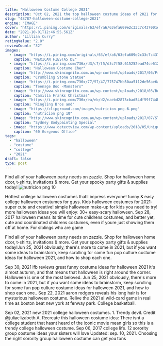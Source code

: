 ```yaml
---
title: "Halloween Costume College 2021"
description: "Oct 02, 2021 the top halloween costume ideas of 2021 for men. Before we dive into the slew of halloween costumes for men, as the big day gets closer and those halloween party invites start rolling in, lets cover the top halloween costume ideas for men in 2021."
slug: "48787-halloween-costume-college-2021"
engine: "IMAGE"
cover: "https://i.pinimg.com/originals/63/ef/a6/63efa609e2c33c7c437001d25ca87445.jpg"
date: "2021-10-01T12:46:55.561Z"
author: "Lillian Curry"
ratingValue: "2.8"
reviewCount: "32"
images:
  - image: "https://i.pinimg.com/originals/63/ef/a6/63efa609e2c33c7c437001d25ca87445.jpg"
    caption: "MEXICAN FIESTA5 DE"
  - image: "https://i.pinimg.com/736x/d3/c7/f5/d3c7f58c615252ead74ce612511b0098--cher-costume-cher-horowitz.jpg"
    caption: "Halloween Costume Cher"
  - image: "http://www.skincognito.com.au/wp-content/uploads/2017/06/Priv-3b-Body-painting-clay-hair-sculpting-statue.jpg"
    caption: "Crumbling Stone Statue"
  - image: "https://i.pinimg.com/736x/77/57/47/775747bb50aa5112de56ae644b696726--digital-art-monster.jpg"
    caption: "Teenage Boo -Monsters"
  - image: "http://www.skincognito.com.au/wp-content/uploads/2018/03/Bodypainting-camparty02.jpg"
    caption: "Camilla Franks Christmas"
  - image: "https://i.pinimg.com/736x/ea/eb/d2/eaebd2873cbad54df59f744b139c0b82.jpg"
    caption: "Ringling Bros and"
  - image: "https://clipground.com/images/nutricion-png-6.png"
    caption: "nutricion png 10"
  - image: "http://www.skincognito.com.au/wp-content/uploads/2017/07/Slider_Graff1.jpg"
    caption: "Sydney Bodypainting Special"
  - image: "https://www.detectview.com/wp-content/uploads/2018/05/Unique-Christmas-Door-Decorating.jpg"
    caption: "60 Gorgeous Office"
tags:
  - "halloween"
  - "costume"
  - "college"
  - "2021"
draft: false
type: post
---
```


Find all of your halloween party needs on zazzle. Shop for halloween home dcor, t-shirts, invitations & more. Get your spooky party gifts & supplies today!
![nutricion png 10](https://clipground.com/images/nutricion-png-6.png "nutricion png 10")

Hottest college halloween costumes thatll impress everyone! funny &amp; easy college halloween costumes for guys. Kids halloween costumes for 2021- super cute and creative! simple halloween make-up for kids you need to try! more halloween ideas you will enjoy: 30+ easy-scary halloween. Sep 28, 2017 halloween means its time for cute childrens costumes, and better yet, cute and coordinated childrens costumes, even if youre just showing them off at home. For siblings who are game
<!--inArticleAds-->

<!--galleryOne-->

Find all of your halloween party needs on zazzle. Shop for halloween home dcor, t-shirts, invitations & more. Get your spooky party gifts & supplies today!Jun 25, 2021 obviously, there's more to come in 2021, but if you want some ideas to brainstorm, keep scrolling for some fun pop culture costume ideas for halloween 2021, and how to shop each one.
<!--inArticleAds-->

<!--galleryTwo-->

Sep 30, 2021 ifb  reviews  great funny costume ideas for halloween 2021 it's almost autumn, and that means that halloween is right around the corner. Halloween is one of the most beloved. Jun 25, 2021 obviously, there's more to come in 2021, but if you want some ideas to brainstorm, keep scrolling for some fun pop culture costume ideas for halloween 2021, and how to shop each one.. Sep 22, 2021 aaron rodgers reveals his long hair is for mysterious halloween costume.  Relive the 2021 al wild-card game in real time as boston beat new york at fenway park. College basketball.
<!--galleryThree-->

Sep 02, 2021 new 2021 college halloween costumes. 1. Trendy devil. Credit @juliaelizabeth.A. Recreate this halloween costume idea:  There isnt a college student that hasnt heard of the iconic movie mean girls so this is a trendy college halloween costume. Sep 06, 2017 college life. 12 sorority group costume ideas your sisters will love  Updated: sep. 10, 2021. Choosing the right sorority group halloween costume can get you tons
